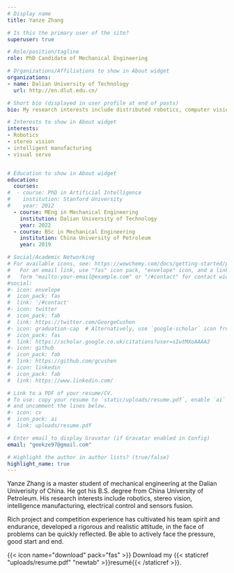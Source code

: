 ```yaml
---
# Display name
title: Yanze Zhang

# Is this the primary user of the site?
superuser: true

# Role/position/tagline
role: PhD Candidate of Mechanical Engineering

# Organizations/Affiliations to show in About widget
organizations:
- name: Dalian University of Technology
  url: http://en.dlut.edu.cn/

# Short bio (displayed in user profile at end of posts)
bio: My research interests include distributed robotics, computer vision, mobile computing, intelligent manufacturing and electrical controlling.

# Interests to show in About widget
interests:
- Robotics
- stereo vision 
- intelligent manufacturing
- visual servo


# Education to show in About widget
education:
  courses:
#  - course: PhD in Artificial Intelligence
#    institution: Stanford University
#    year: 2012
  - course: MEng in Mechanical Engineering
    institution: Dalian University of Technology
    year: 2022
  - course: BSc in Mechanical Engineering
    institution: China University of Petroleum
    year: 2019

# Social/Academic Networking
# For available icons, see: https://wowchemy.com/docs/getting-started/page-builder/#icons
#   For an email link, use "fas" icon pack, "envelope" icon, and a link in the
#   form "mailto:your-email@example.com" or "/#contact" for contact widget.
#social:
#- icon: envelope
#  icon_pack: fas
#  link: '/#contact'
#- icon: twitter
#  icon_pack: fab
#  link: https://twitter.com/GeorgeCushen
#- icon: graduation-cap  # Alternatively, use `google-scholar` icon from `ai` icon pack
#  icon_pack: fas
#  link: https://scholar.google.co.uk/citations?user=sIwtMXoAAAAJ
#- icon: github
#  icon_pack: fab
#  link: https://github.com/gcushen
#- icon: linkedin
#  icon_pack: fab
#  link: https://www.linkedin.com/

# Link to a PDF of your resume/CV.
# To use: copy your resume to `static/uploads/resume.pdf`, enable `ai` icons in `params.toml`, 
# and uncomment the lines below.
#- icon: cv
#  icon_pack: ai
#  link: uploads/resume.pdf

# Enter email to display Gravatar (if Gravatar enabled in Config)
email: "geekze97@gmail.com"

# Highlight the author in author lists? (true/false)
highlight_name: true
---
```


Yanze Zhang is a master student of mechanical engineering at the Dalian Univerisity of China. He got his B.S. degree from China University of Petroleum. His research interests include robotics, stereo vision, intelligence manufacturing, electrical control and sensors fusion. 

Rich project and competition experience has cultivated his team spirit and endurance, developed a rigorous and realistic attitude, in the face of problems can be quickly reflected. Be able to actively face the pressure, good start and end.


{{< icon name="download" pack="fas" >}} Download my {{< staticref "uploads/resume.pdf" "newtab" >}}resumé{{< /staticref >}}.
